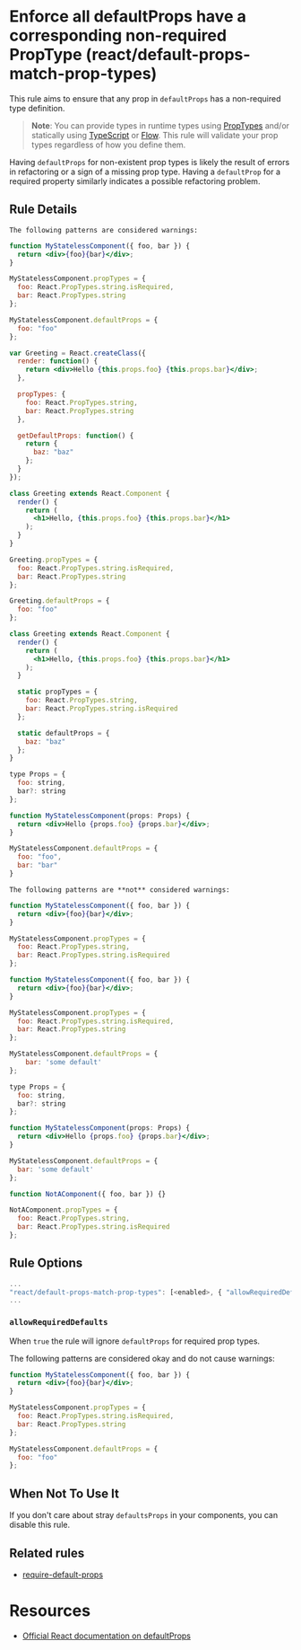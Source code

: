 # Enforce all defaultProps have a corresponding non-required PropType (react/default-props-match-prop-types)

This rule aims to ensure that any prop in `defaultProps` has a non-required type
definition.

> **Note**: You can provide types in runtime types using [PropTypes] and/or
statically using [TypeScript] or [Flow]. This rule will validate your prop types
regardless of how you define them.

Having `defaultProps` for non-existent prop types is likely the result of errors
in refactoring or a sign of a missing prop type. Having a `defaultProp` for a
required property similarly indicates a possible refactoring problem.

## Rule Details

```The following patterns are considered warnings:```

```jsx
function MyStatelessComponent({ foo, bar }) {
  return <div>{foo}{bar}</div>;
}

MyStatelessComponent.propTypes = {
  foo: React.PropTypes.string.isRequired,
  bar: React.PropTypes.string
};

MyStatelessComponent.defaultProps = {
  foo: "foo"
};
```

```jsx
var Greeting = React.createClass({
  render: function() {
    return <div>Hello {this.props.foo} {this.props.bar}</div>;
  },

  propTypes: {
    foo: React.PropTypes.string,
    bar: React.PropTypes.string
  },

  getDefaultProps: function() {
    return {
      baz: "baz"
    };
  }
});
```

```jsx
class Greeting extends React.Component {
  render() {
    return (
      <h1>Hello, {this.props.foo} {this.props.bar}</h1>
    );
  }
}

Greeting.propTypes = {
  foo: React.PropTypes.string.isRequired,
  bar: React.PropTypes.string
};

Greeting.defaultProps = {
  foo: "foo"
};
```

```jsx
class Greeting extends React.Component {
  render() {
    return (
      <h1>Hello, {this.props.foo} {this.props.bar}</h1>
    );
  }

  static propTypes = {
    foo: React.PropTypes.string,
    bar: React.PropTypes.string.isRequired
  };

  static defaultProps = {
    baz: "baz"
  };
}
```

```jsx
type Props = {
  foo: string,
  bar?: string
};

function MyStatelessComponent(props: Props) {
  return <div>Hello {props.foo} {props.bar}</div>;
}

MyStatelessComponent.defaultProps = {
  foo: "foo",
  bar: "bar"
}
```

```The following patterns are **not** considered warnings:```

```jsx
function MyStatelessComponent({ foo, bar }) {
  return <div>{foo}{bar}</div>;
}

MyStatelessComponent.propTypes = {
  foo: React.PropTypes.string,
  bar: React.PropTypes.string.isRequired
};
```

```jsx
function MyStatelessComponent({ foo, bar }) {
  return <div>{foo}{bar}</div>;
}

MyStatelessComponent.propTypes = {
  foo: React.PropTypes.string.isRequired,
  bar: React.PropTypes.string
};

MyStatelessComponent.defaultProps = {
    bar: 'some default'
};
```

```jsx
type Props = {
  foo: string,
  bar?: string
};

function MyStatelessComponent(props: Props) {
  return <div>Hello {props.foo} {props.bar}</div>;
}

MyStatelessComponent.defaultProps = {
  bar: 'some default'
};
```

```js
function NotAComponent({ foo, bar }) {}

NotAComponent.propTypes = {
  foo: React.PropTypes.string,
  bar: React.PropTypes.string.isRequired
};
```

## Rule Options

```js
...
"react/default-props-match-prop-types": [<enabled>, { "allowRequiredDefaults": <boolean> }]
...
```

### `allowRequiredDefaults`

When `true` the rule will ignore `defaultProps` for required prop types.

The following patterns are considered okay and do not cause warnings:

```jsx
function MyStatelessComponent({ foo, bar }) {
  return <div>{foo}{bar}</div>;
}

MyStatelessComponent.propTypes = {
  foo: React.PropTypes.string.isRequired,
  bar: React.PropTypes.string
};

MyStatelessComponent.defaultProps = {
  foo: "foo"
};
```

## When Not To Use It

If you don't care about stray `defaultsProps` in your components, you can disable this rule.

## Related rules

- [require-default-props](./require-default-props.md)

# Resources
- [Official React documentation on defaultProps](https://facebook.github.io/react/docs/typechecking-with-proptypes.html#default-prop-values)

[PropTypes]: https://reactjs.org/docs/typechecking-with-proptypes.html
[TypeScript]: http://www.typescriptlang.org/
[Flow]: https://flow.org/
